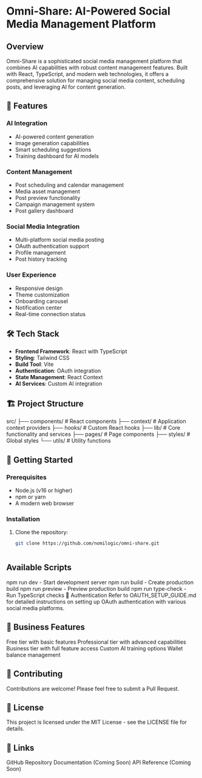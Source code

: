 # Omni-Share: AI-Powered Social Media Management Platform

## Overview
Omni-Share is a sophisticated social media management platform that combines AI capabilities with robust content management features. Built with React, TypeScript, and modern web technologies, it offers a comprehensive solution for managing social media content, scheduling posts, and leveraging AI for content generation.

## 🚀 Features

### AI Integration
- AI-powered content generation
- Image generation capabilities
- Smart scheduling suggestions
- Training dashboard for AI models

### Content Management
- Post scheduling and calendar management
- Media asset management
- Post preview functionality
- Campaign management system
- Post gallery dashboard

### Social Media Integration
- Multi-platform social media posting
- OAuth authentication support
- Profile management
- Post history tracking

### User Experience
- Responsive design
- Theme customization
- Onboarding carousel
- Notification center
- Real-time connection status

## 🛠️ Tech Stack
- **Frontend Framework**: React with TypeScript
- **Styling**: Tailwind CSS
- **Build Tool**: Vite
- **Authentication**: OAuth integration
- **State Management**: React Context
- **AI Services**: Custom AI integration

## 🏗️ Project Structure

src/
├── components/ # React components
├── context/ # Application context providers
├── hooks/ # Custom React hooks
├── lib/ # Core functionality and services
├── pages/ # Page components
├── styles/ # Global styles
└── utils/ # Utility functions

## 🚦 Getting Started

### Prerequisites
- Node.js (v16 or higher)
- npm or yarn
- A modern web browser

### Installation
1. Clone the repository:
   ```bash
   git clone https://github.com/nomilogic/omni-share.git



## Available Scripts
npm run dev - Start development server
npm run build - Create production build
npm run preview - Preview production build
npm run type-check - Run TypeScript checks
🔐 Authentication
Refer to OAUTH_SETUP_GUIDE.md for detailed instructions on setting up OAuth authentication with various social media platforms.

## 💼 Business Features
Free tier with basic features
Professional tier with advanced capabilities
Business tier with full feature access
Custom AI training options
Wallet balance management

## 🤝 Contributing
Contributions are welcome! Please feel free to submit a Pull Request.

## 📝 License
This project is licensed under the MIT License - see the LICENSE file for details.

## 🔗 Links
GitHub Repository
Documentation (Coming Soon)
API Reference (Coming Soon)